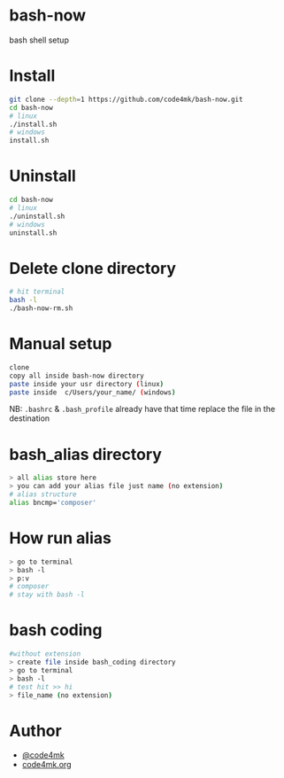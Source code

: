 # bash-now
bash shell setup

# Install

```bash
git clone --depth=1 https://github.com/code4mk/bash-now.git
cd bash-now
# linux
./install.sh
# windows
install.sh
```

# Uninstall

```bash
cd bash-now
# linux
./uninstall.sh
# windows
uninstall.sh
```

# Delete clone directory

```bash
# hit terminal
bash -l
./bash-now-rm.sh
```

# Manual setup

```bash
clone
copy all inside bash-now directory
paste inside your usr directory (linux)
paste inside  c/Users/your_name/ (windows)
```

NB: `.bashrc` & `.bash_profile` already have that time replace the file in the destination

# bash_alias directory

```bash
> all alias store here
> you can add your alias file just name (no extension)
# alias structure
alias bncmp='composer'
```

# How run alias

```bash
> go to terminal
> bash -l
> p:v
# composer
# stay with bash -l
```

# bash coding

```bash
#without extension
> create file inside bash_coding directory
> go to terminal
> bash -l
# test hit >> hi
> file_name (no extension)
```

# Author

* [@code4mk](https://twitter.com/code4mk)
* [code4mk.org](https://code4mk.org)
